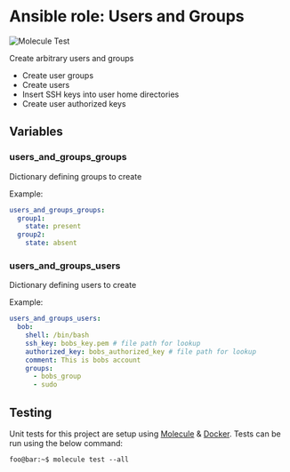 # Ansible role: Users and Groups

![Molecule Test](https://github.com/crgwilson/ansible-role-users-and-groups/workflows/Molecule%20Test/badge.svg)

Create arbitrary users and groups

* Create user groups
* Create users
* Insert SSH keys into user home directories
* Create user authorized keys

## Variables

### users_and_groups_groups

Dictionary defining groups to create

Example:

```yaml
users_and_groups_groups:
  group1:
    state: present
  group2:
    state: absent
```

### users_and_groups_users

Dictionary defining users to create

Example:

```yaml
users_and_groups_users:
  bob:
    shell: /bin/bash
    ssh_key: bobs_key.pem # file path for lookup
    authorized_key: bobs_authorized_key # file path for lookup
    comment: This is bobs account
    groups:
      - bobs_group
      - sudo
```

## Testing

Unit tests for this project are setup using [Molecule](https://molecule.readthedocs.io/en/stable/) & [Docker](https://www.docker.com/).
Tests can be run using the below command:

```console
foo@bar:~$ molecule test --all
```
